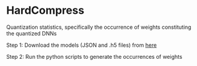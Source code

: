 # HardCompress
Quantization statistics, specifically the occurrence of weights constituting the quantized DNNs

Step 1: Download the models (JSON and .h5 files) from [here](https://utdallas.box.com/s/e2tqfutf5we1md1jam2fa5h66bpy5lf1)

Step 2: Run the python scripts to generate the occurrences of weights 
